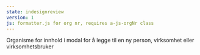 ```yaml
---
state: indesignreview
version: 1
js: formatter.js for org nr, requires a-js-orgNr class
---
```

Organisme for innhold i modal for å legge til en ny person, virksomhet eller virksomhetsbruker